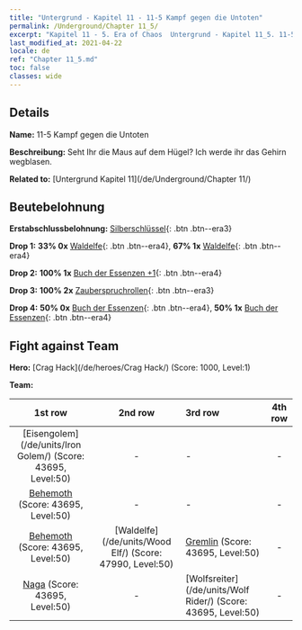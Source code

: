 ```yaml
---
title: "Untergrund - Kapitel 11 - 11-5 Kampf gegen die Untoten"
permalink: /Underground/Chapter 11_5/
excerpt: "Kapitel 11 - 5. Era of Chaos  Untergrund - Kapitel 11_5. 11-5 Kampf gegen die Untoten"
last_modified_at: 2021-04-22
locale: de
ref: "Chapter 11_5.md"
toc: false
classes: wide
---
```


## Details

 **Name:** 11-5 Kampf gegen die Untoten

 **Beschreibung:** Seht Ihr die Maus auf dem Hügel? Ich werde ihr das Gehirn wegblasen.

 **Related to:** [Untergrund Kapitel 11](/de/Underground/Chapter 11/)

## Beutebelohnung

 **Erstabschlussbelohnung:** [Silberschlüssel](/ItemsDE/con_693/){: .btn .btn--era3}

 **Drop 1:** **33% 0x** [Waldelfe](/ItemsDE/unt_201/){: .btn .btn--era4}, **67% 1x** [Waldelfe](/ItemsDE/unt_201/){: .btn .btn--era4}

 **Drop 2:** **100% 1x** [Buch der Essenzen +1](/ItemsDE/mat_46/){: .btn .btn--era4}

 **Drop 3:** **100% 2x** [Zauberspruchrollen](/ItemsDE/con_694/){: .btn .btn--era3}

 **Drop 4:** **50% 0x** [Buch der Essenzen](/ItemsDE/mat_39/){: .btn .btn--era4}, **50% 1x** [Buch der Essenzen](/ItemsDE/mat_39/){: .btn .btn--era4}


## Fight against Team
 **Hero:** [Crag Hack](/de/heroes/Crag Hack/) (Score: 1000, Level:1)

 **Team:**


  | 1st row | 2nd row | 3rd row | 4th row |
  |:----:|:----:|:----|:----:|
  | [Eisengolem](/de/units/Iron Golem/) (Score: 43695, Level:50)  | - | - | - |
  | [Behemoth](/de/units/Behemoth/) (Score: 43695, Level:50)  | - | - | - |
  | [Behemoth](/de/units/Behemoth/) (Score: 43695, Level:50)  | [Waldelfe](/de/units/Wood Elf/) (Score: 47990, Level:50)  | [Gremlin](/de/units/Gremlin/) (Score: 43695, Level:50)  | - |
  | [Naga](/de/units/Naga/) (Score: 43695, Level:50)  | - | [Wolfsreiter](/de/units/Wolf Rider/) (Score: 43695, Level:50)  | - |


